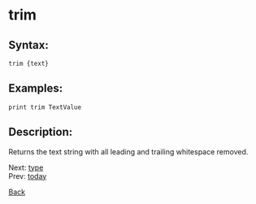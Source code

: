 # trim

## Syntax:
`trim {text}`

## Examples:
`print trim TextValue`

## Description:
Returns the text string with all leading and trailing whitespace removed.

Next: [type](type.md)  
Prev: [today](today.md)

[Back](../../README.md)
